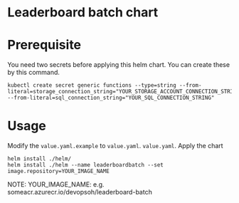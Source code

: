 # Leaderboard batch chart


# Prerequisite 

You need two secrets before applying this helm chart. You can create these by this command. 

```
kubectl create secret generic functions --type=string --from-literal=storage_connection_string="YOUR_STORAGE_ACCOUNT_CONNECTION_STRING" --from-literal=sql_connection_string="YOUR_SQL_CONNECTION_STRING"
```



# Usage

Modify the `value.yaml.example` to `value.yaml`. `value.yaml`.
Apply the chart


```
helm install ./helm/ 
helm install ./helm --name leaderboardbatch --set image.repository=YOUR_IMAGE_NAME
```

NOTE: YOUR_IMAGE_NAME: e.g. someacr.azurecr.io/devopsoh/leaderboard-batch

